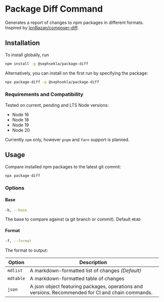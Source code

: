 # Package Diff Command

Generates a report of changes to npm packages in different formats. Inspired by [IonBazan/composer-diff](https://github.com/IonBazan/composer-diff).

## Installation

To install globally, run

```sh
npm install -g @sephsekla/package-diff
```

Alternatively, you can install on the first run by specifying the package:

```sh
npx package-diff -p @sephsekla/package-diff
```

### Requirements and Compatibility

Tested on current, pending and LTS Node versions:

- Node 16
- Node 18
- Node 19
- Node 20

Currently `npm` only, however `pnpm` and `Yarn` support is planned.

## Usage

Compare installed npm packages to the latest git commit:

```sh
npx package-diff
```

### Options

#### Base

```sh
-b, --base 
```

The base to compare against (a git branch or commit). Default `HEAD`

#### Format

```sh
-f, --format
```

The format to output:

| Option | Description |
| - | - |
| `mdlist` | A markdown-formatted list of changes *(Default)*
| `mdtable` | A markdown-formatted table of changes
| `json` | A json object featuring packages, operations and versions. Recommended for CI and chain commands.
